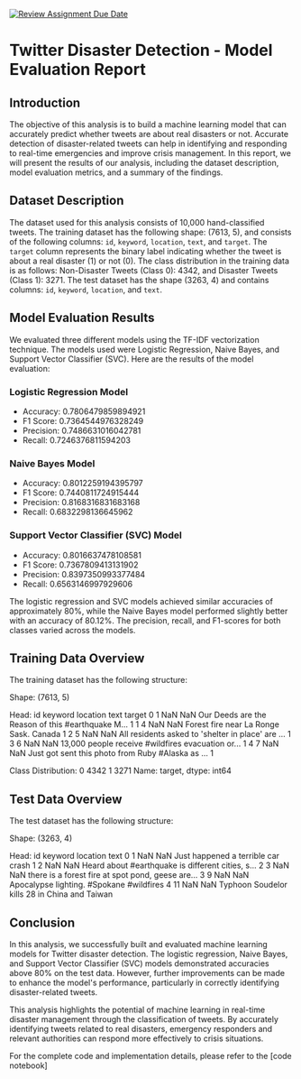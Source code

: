 [![Review Assignment Due Date](https://classroom.github.com/assets/deadline-readme-button-24ddc0f5d75046c5622901739e7c5dd533143b0c8e959d652212380cedb1ea36.svg)](https://classroom.github.com/a/sRMOJrsa)


# Twitter Disaster Detection - Model Evaluation Report

## Introduction
The objective of this analysis is to build a machine learning model that can accurately predict whether tweets are about real disasters or not. Accurate detection of disaster-related tweets can help in identifying and responding to real-time emergencies and improve crisis management. In this report, we will present the results of our analysis, including the dataset description, model evaluation metrics, and a summary of the findings.

## Dataset Description
The dataset used for this analysis consists of 10,000 hand-classified tweets. The training dataset has the following shape: (7613, 5), and consists of the following columns: `id`, `keyword`, `location`, `text`, and `target`. The `target` column represents the binary label indicating whether the tweet is about a real disaster (1) or not (0). The class distribution in the training data is as follows: Non-Disaster Tweets (Class 0): 4342, and Disaster Tweets (Class 1): 3271. The test dataset has the shape (3263, 4) and contains columns: `id`, `keyword`, `location`, and `text`.

## Model Evaluation Results
We evaluated three different models using the TF-IDF vectorization technique. The models used were Logistic Regression, Naive Bayes, and Support Vector Classifier (SVC). Here are the results of the model evaluation:

### Logistic Regression Model
- Accuracy: 0.7806479859894921
- F1 Score: 0.7364544976328249
- Precision: 0.7486631016042781
- Recall: 0.7246376811594203

### Naive Bayes Model
- Accuracy: 0.8012259194395797
- F1 Score: 0.7440811724915444
- Precision: 0.8168316831683168
- Recall: 0.6832298136645962

### Support Vector Classifier (SVC) Model
- Accuracy: 0.8016637478108581
- F1 Score: 0.7367809413131902
- Precision: 0.8397350993377484
- Recall: 0.6563146997929606
  
  

The logistic regression and SVC models achieved similar accuracies of approximately 80%, while the Naive Bayes model performed slightly better with an accuracy of 80.12%. The precision, recall, and F1-scores for both classes varied across the models.

## Training Data Overview
The training dataset has the following structure:

Shape: (7613, 5)

Head:
   id keyword location                                               text  target
0   1     NaN      NaN  Our Deeds are the Reason of this #earthquake M...       1
1   4     NaN      NaN             Forest fire near La Ronge Sask. Canada       1
2   5     NaN      NaN  All residents asked to 'shelter in place' are ...       1
3   6     NaN      NaN  13,000 people receive #wildfires evacuation or...       1
4   7     NaN      NaN  Just got sent this photo from Ruby #Alaska as ...       1

Class Distribution:
0    4342
1    3271
Name: target, dtype: int64


## Test Data Overview
The test dataset has the following structure:

Shape: (3263, 4)

Head:
   id keyword location                                               text
0   1     NaN      NaN                 Just happened a terrible car crash
1   2     NaN      NaN  Heard about #earthquake is different cities, s...
2   3     NaN      NaN  there is a forest fire at spot pond, geese are...
3   9     NaN      NaN           Apocalypse lighting. #Spokane #wildfires
4  11     NaN      NaN      Typhoon Soudelor kills 28 in China and Taiwan




## Conclusion
In this analysis, we successfully built and evaluated machine learning models for Twitter disaster detection. The logistic regression, Naive Bayes, and Support Vector Classifier (SVC) models demonstrated accuracies above 80% on the test data. However, further improvements can be made to enhance the model's performance, particularly in correctly identifying disaster-related tweets.

This analysis highlights the potential of machine learning in real-time disaster management through the classification of tweets. By accurately identifying tweets related to real disasters, emergency responders and relevant authorities can respond more effectively to crisis situations.

For the complete code and implementation details, please refer to the [code notebook]

